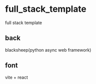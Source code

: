 # full_stack_template
full stack template

## back
blacksheep(python async web framework)

## font
vite + react
